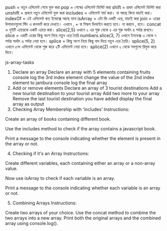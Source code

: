 push = নতুন এলিমেন্ট শেষে যুক্ত করা
pop = শেষের এলিমেন্ট ডিলিট করা
shift = প্রথম এলিমেন্ট ডিলিট করা
unshift = প্রথমে নতুন এলিমেন্ট যুক্ত করা
includes = এলিমেন্ট সার্চ করা। বা আছে কিনা যাচাই করা। 
indexOf = এই এলিমেন্ট কত ইন্ডেক্সে আছে যানা
isArray = এটা কি একটি এরে, যাচাই করা
join = এরের উপাদানগুলো স্টিং এ কনভার্ট করে দেখতে। এখানে , + বা সিম্বল ডিভাইন করতে হবে। না করলে , হবে।
concat = দুইটি এ্যারেকে একটি এ্যারে করা।
            slice(2,5) এখানে ২ এর শুরু থেকে ৫ এর শুরু অর্থাৎ ৪ পর্যন্ত রাখবে।
slice = একটি এরের কিছু অংশ নিয়ে নতুন এরে তৈরি
        numbers.slice(3, 7) এখানে ইনডেক্স ৩ থেকে ৭ পর্যন্ত অর্থাৎ ৬ পর্যন্ত নেয়া হবে।
splice = কিছু অংশ নিয়ে কিছু বাদ দিয়ে নতুন  এরে তৈরি। 
        splice(5, 2) এখানে ৫নং  এলিমেন্ট থেকে শুরু করে ২টি এলিমেন্ট নেয়া হবে।
        splice(2) এখানে ২ থেকে সবগুলো রিমুভ করে দিবে।



js-array-tasks
1. Declare an array
Declare an array with 5 elements containing fruits
console log the 3rd index element
change the value of the 2nd index element to jambura
console log the final array
2. Add or remove elements
Declare an array of 3 tourist destinations
Add a new tourist destination to your tourist array
Add two more to your array
Remove the last tourist destination you have added
display the final array as output
3. Checking Array Membership with ‘includes’
Instructions:

Create an array of books containing different book.

Use the includes method to check if the array contains a javascript book.

Print a message to the console indicating whether the element is present in the array or not.

4. Checking if it's an Array
Instructions:

Create different variables, each containing either an array or a non-array value.

Now use isArray to check if each variable is an array.

Print a message to the console indicating whether each variable is an array or not.

5. Combining Arrays
Instructions:

Create two arrays of your choice.
Use the concat method to combine the two arrays into a new array.
Print both the original arrays and the combined array using console.log().